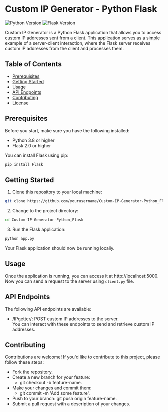 # Custom IP Generator - Python Flask

![Python Version](https://img.shields.io/badge/Python-3.8%2B-brightgreen)
![Flask Version](https://img.shields.io/badge/Flask-2.0%2B-blue)

Custom IP Generator is a Python Flask application that allows you to access custom IP addresses sent from a client. This application serves as a simple example of a server-client interaction, where the Flask server receives custom IP addresses from the client and processes them.

## Table of Contents

- [Prerequisites](#prerequisites)
- [Getting Started](#getting-started)
- [Usage](#usage)
- [API Endpoints](#api-endpoints)
- [Contributing](#contributing)
- [License](#license)

## Prerequisites

Before you start, make sure you have the following installed:

- Python 3.8 or higher
- Flask 2.0 or higher

You can install Flask using pip:

```bash
pip install Flask
```

## Getting Started
1. Clone this repository to your local machine:
```bash
git clone https://github.com/yourusername/Custom-IP-Generator-Python_Flask.git
```

2. Change to the project directory:
```bash
cd Custom-IP-Generator-Python_Flask
```

3. Run the Flask application:
```bash
python app.py
```
Your Flask application should now be running locally.  

## Usage  
Once the application is running, you can access it at http://localhost:5000.   Now you can send a request to the server using ```client.py``` file.

## API Endpoints
The following API endpoints are available:

- /IPgetter/: POST custom IP addresses to the server.   
You can interact with these endpoints to send and retrieve custom IP addresses.

## Contributing
Contributions are welcome! If you'd like to contribute to this project, please follow these steps:

- Fork the repository.  
- Create a new branch for your feature:
    - git checkout -b feature-name.
- Make your changes and commit them:
    - git commit -m 'Add some feature'.
- Push to your branch: git push origin feature-name.
- Submit a pull request with a description of your changes.

